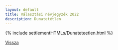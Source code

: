 ```yaml
---
layout: default
title: Választási névjegyzék 2022
description: Dunatetétlen
---
```


{% include settlementHTMLs/Dunateteetlen.html %}

[Vissza](./)